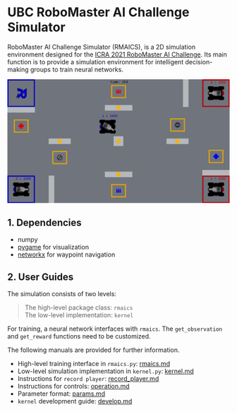 # UBC RoboMaster AI Challenge Simulator

RoboMaster AI Challenge Simulator (RMAICS), is a 2D simulation environment designed for the [ICRA 2021 RoboMaster AI Challenge](https://www.robomaster.com/en-US/robo/icra).
 Its main function is to provide a simulation environment for intelligent decision-making groups to train neural networks.
 
![demo](docs/demo.gif)


## 1. Dependencies

* numpy
* [pygame](https://www.pygame.org/) for visualization
* [networkx](https://networkx.org/) for waypoint navigation


## 2. User Guides

The simulation consists of two levels:
> The high-level package class: `rmaics`  
> The low-level implementation: `kernel`

For training, a neural network interfaces with `rmaics`.
The `get_observation` and `get_reward` functions need to be customized. 


The following manuals are provided for further information.
* High-level training interface in `rmaics.py`: [rmaics.md]()
* Low-level simulation implementation in `kernel.py`: [kernel.md](docs/kernel.md)
* Instructions for `record player`: [record_player.md]()
* Instructions for controls: [operation.md]()
* Parameter format: [params.md]()
* `kernel` development guide: [develop.md]()



